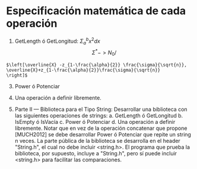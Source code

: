 # Especificación matemática de cada operación  

1. GetLength ó GetLongitud:  $\Sigma_{a}^{b} x^2 dx$
$$\Sigma^*-> N_{0}/$$
```
$\left[\overline{X} -z_{1-\frac{\alpha}{2}} \frac{\sigma}{\sqrt{n}}, \overline{X}+z_{1-\frac{\alpha}{2}}\frac{\sigma}{\sqrt{n}}
\right]$
```
3. Power ó Potenciar  

4. Una operación a definir libremente.   





5. Parte II — Biblioteca para el Tipo String: Desarrollar una biblioteca con las
siguientes operaciones de strings:
a. GetLength ó GetLongitud
b. IsEmpty ó IsVacía
c. Power ó Potenciar
d. Una operación a definir libremente.
Notar que en vez de la operación concatenar que propone [MUCH2012] se
debe desarrollar Power ó Potenciar que repite un string n veces.
La parte pública de la biblioteca se desarrolla en el header "String.h", el
cual no debe incluir <string.h>. El programa que prueba la biblioteca, por
supuesto, incluye a "String.h", pero sí puede incluir <string.h> para facilitar
las comparaciones.
<!--stackedit_data:
eyJoaXN0b3J5IjpbLTExMzA3NzI3MzUsNzg2NTQ1MTI4LC00Mj
U2NzEwODFdfQ==
-->